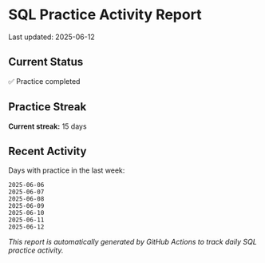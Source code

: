 # SQL Practice Activity Report

Last updated: 2025-06-12

## Current Status

✅ Practice completed

## Practice Streak

**Current streak:** 15 days

## Recent Activity

Days with practice in the last week:

```
2025-06-06
2025-06-07
2025-06-08
2025-06-09
2025-06-10
2025-06-11
2025-06-12
```

*This report is automatically generated by GitHub Actions to track daily SQL practice activity.*
